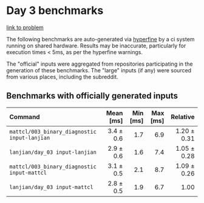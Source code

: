 # Day 3 benchmarks

[link to problem](http://adventofcode.com/2021/day/3)

The following benchmarks are auto-generated via [hyperfine](https://github.com/sharkdp/hyperfine) by a ci system running on shared hardware. Results may be inaccurate, particularly for execution times < 5ms, as per the hyperfine warnings.

The "official" inputs were aggregated from repositories participating in the generation of these benchmarks. The "large" inputs (if any) were sourced from various places, including the subreddit.

## Benchmarks with officially generated inputs
| Command | Mean [ms] | Min [ms] | Max [ms] | Relative |
|:---|---:|---:|---:|---:|
| `mattcl/003_binary_diagnostic input-lanjian` | 3.4 ± 0.6 | 1.7 | 6.9 | 1.20 ± 0.31 |
| `lanjian/day_03 input-lanjian` | 2.9 ± 0.6 | 1.6 | 7.4 | 1.05 ± 0.28 |
| `mattcl/003_binary_diagnostic input-mattcl` | 3.1 ± 0.5 | 2.1 | 8.7 | 1.09 ± 0.26 |
| `lanjian/day_03 input-mattcl` | 2.8 ± 0.5 | 1.9 | 6.7 | 1.00 |
